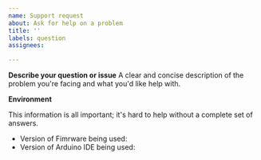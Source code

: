 ```yaml
---
name: Support request
about: Ask for help on a problem
title: ''
labels: question
assignees: 

---
```


**Describe your question or issue**
A clear and concise description of the problem you're facing and what you'd like help with.

**Environment**

This information is all important; it's hard to help without a complete set of answers.

- Version of Fimrware being used: 
- Version of Arduino IDE being used:

